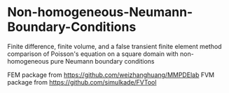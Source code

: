 # Non-homogeneous-Neumann-Boundary-Conditions
Finite difference, finite volume, and a false transient finite element method comparison of Poisson's equation on a square domain with non-homogeneous pure Neumann boundary conditions

FEM package from https://github.com/weizhanghuang/MMPDElab
FVM package from https://github.com/simulkade/FVTool
